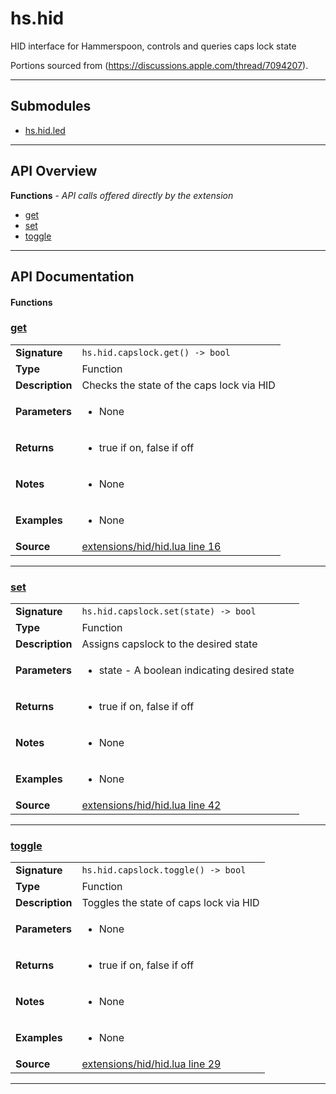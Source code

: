# hs.hid

HID interface for Hammerspoon, controls and queries caps lock state

Portions sourced from (https://discussions.apple.com/thread/7094207).

---

## Submodules
 * [hs.hid.led](hs.hid.led.md)

---

## API Overview
**Functions** - _API calls offered directly by the extension_
 * [get](#get)
 * [set](#set)
 * [toggle](#toggle)


---

## API Documentation

#### Functions


### [get](#get)

|                                             |                                                                                     |
| --------------------------------------------|-------------------------------------------------------------------------------------|
| **Signature**                               | `hs.hid.capslock.get() -> bool`                                                                    |
| **Type**                                    | Function                                                                     |
| **Description**                             | Checks the state of the caps lock via HID                                                                     |
| **Parameters**                              | <ul><li>None</li></ul> |
| **Returns**                                 | <ul><li>true if on, false if off</li></ul>          |
| **Notes**                                   | <ul><li>None</li></ul> |
| **Examples**                                | <ul><li>None</li></ul> |
| **Source**                                  | [extensions/hid/hid.lua line 16](https://github.com/CommandPost/CommandPost-App/blob/master/extensions/hid/hid.lua#L16) |

---


### [set](#set)

|                                             |                                                                                     |
| --------------------------------------------|-------------------------------------------------------------------------------------|
| **Signature**                               | `hs.hid.capslock.set(state) -> bool`                                                                    |
| **Type**                                    | Function                                                                     |
| **Description**                             | Assigns capslock to the desired state                                                                     |
| **Parameters**                              | <ul><li>state - A boolean indicating desired state</li></ul> |
| **Returns**                                 | <ul><li>true if on, false if off</li></ul>          |
| **Notes**                                   | <ul><li>None</li></ul> |
| **Examples**                                | <ul><li>None</li></ul> |
| **Source**                                  | [extensions/hid/hid.lua line 42](https://github.com/CommandPost/CommandPost-App/blob/master/extensions/hid/hid.lua#L42) |

---


### [toggle](#toggle)

|                                             |                                                                                     |
| --------------------------------------------|-------------------------------------------------------------------------------------|
| **Signature**                               | `hs.hid.capslock.toggle() -> bool`                                                                    |
| **Type**                                    | Function                                                                     |
| **Description**                             | Toggles the state of caps lock via HID                                                                     |
| **Parameters**                              | <ul><li>None</li></ul> |
| **Returns**                                 | <ul><li>true if on, false if off</li></ul>          |
| **Notes**                                   | <ul><li>None</li></ul> |
| **Examples**                                | <ul><li>None</li></ul> |
| **Source**                                  | [extensions/hid/hid.lua line 29](https://github.com/CommandPost/CommandPost-App/blob/master/extensions/hid/hid.lua#L29) |

---

